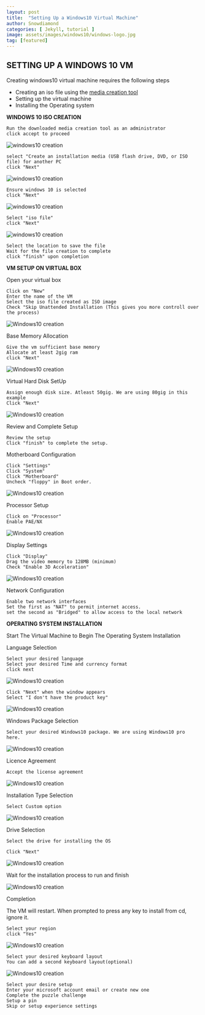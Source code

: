 ```yaml
---
layout: post
title:  "Setting Up a Windows10 Virtual Machine"
author: Snowdiamond
categories: [ Jekyll, tutorial ]
image: assets/images/windows10/windows-logo.jpg
tag: [featured]
---
```


## SETTING UP A WINDOWS 10 VM

Creating windows10 virtual machine requires the following steps 

- Creating an iso file using the [media creation tool](https://www.microsoft.com/en-us/software-download/windows10)
- Setting up the virtual machine
- Installing the Operating system


**WINDOWS 10 ISO CREATION**
```
Run the downloaded media creation tool as an administrator
click accept to proceed 
```
![windows10 creation](/assets/images/window10/win10-vm-1.png)

```
select "Create an installation media (USB flash drive, DVD, or ISO file) for another PC
click "Next"
```
![windows10 creation](/assets/images/windows10/win10-vm-2.png)

```
Ensure windows 10 is selected
click "Next"
```
![windows10 creation](/assets/images/windows10/win10-vm-3.png)

```
Select "iso file"
click "Next"
```
![windows10 creation](/assets/images/windows10/win10-vm-4.png)

```
Select the location to save the file 
Wait for the file creation to complete
click "finish" upon completion
```

**VM SETUP ON VIRTUAL BOX**

Open your virtual box
```
Click on "New"
Enter the name of the VM
Select the iso file created as ISO image
Check "Skip Unattended Installation (This gives you more controll over the process)
```
![Windows10 creation](/assets/images/windows10/win10-vm-5.png)

Base Memory Allocation

```
Give the vm sufficient base memory
Allocate at least 2gig ram
click "Next"
```
![Windows10 creation](/assets/images/windows10/win10-vm-6.png)

Virtual Hard Disk SetUp

```
Assign enough disk size. Atleast 50gig. We are using 80gig in this example
Click "Next"
```
![Windows10 creation](/assets/images/windows10/win10-vm-7.png)

Review and Complete Setup

```
Review the setup
Click "finish" to complete the setup.
```
Motherboard Configuration
```
Click "Settings"
Click "System"
Click "Motherboard"
Uncheck "floppy" in Boot order.
```
![Windows10 creation](/assets/images/windows10/win10-vm-9.png)

Processor Setup

```
Click on "Processor"
Enable PAE/NX
```
![Windows10 creation](/assets/images/windows10/win10-vm-10.png)

Display Settings 

```
Click "Display"
Drag the video memory to 128MB (minimum) 
Check "Enable 3D Acceleration"
```
![Windows10 creation](/assets/images/windows10/win10-vm-11.png)

Network Configuration

```
Enable two network interfaces 
Set the first as "NAT" to permit internet access.
set the second as "Bridged" to allow access to the local network
```
**OPERATING SYSTEM INSTALLATION**

Start The Virtual Machine to Begin The Operating System Installation

Language Selection

```
Select your desired language
Select your desired Time and currency format
click next
```
![Windows10 creation](/assets/images/windows10/win10-vm-12.png)

```
Click "Next" when the window appears
Select "I don't have the product key"
```
![Windows10 creation](/assets/images/windows10/win10-vm-13.png)

Windows Package Selection

```
Select your desired Windows10 package. We are using Windows10 pro here.
```
![Windows10 creation](/assets/images/windows10/win10-vm-14.png)

Licence Agreement 
```
Accept the license agreement
```
![Windows10 creation](/assets/images/windows10/win10-vm-15.png)

Installation Type Selection
```
Select Custom option
```
![Windows10 creation](/assets/images/windows10/win10-vm-16.png)

Drive Selection

```
Select the drive for installing the OS

Click "Next"
```
![Windows10 creation](/assets/images/windows10/win10-vm-17.png)

Wait for the installation process to run and finish

![Windows10 creation](/assets/images/windows10/win10-vm-18.png)

Completion

The VM will restart. When prompted to press any key to install from cd, ignore it.

```
Select your region 
click "Yes"
```
![Windows10 creation](/assets/images/windows10/win10-vm-19.png)

```
Select your desired keyboard layout
You can add a second keyboard layout(optional)
```
![Windows10 creation](/assets/images/windows10/win10-vm-20.png)

```
Select your desire setup
Enter your microsoft account email or create new one
Complete the puzzle challenge
Setup a pin
Skip or setup experience settings
```
